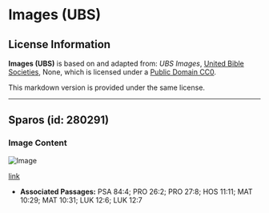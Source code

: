# Images (UBS)

## License Information

**Images (UBS)** is based on and adapted from: _UBS Images_, [United Bible Societies](https://unitedbiblesocieties.org/), None, which is licensed under a [Public Domain CC0](https://creativecommons.org/public-domain/cc0/).

This markdown version is provided under the same license.



--------------------------------

## Sparos (id: 280291)

### Image Content

![Image](https://cdn.aquifer.bible/aquifer-content/resources/Media/WEB-0826_sparrows.jpg)

[link](https://cdn.aquifer.bible/aquifer-content/resources/Media/WEB-0826_sparrows.jpg)

* **Associated Passages:** PSA 84:4; PRO 26:2; PRO 27:8; HOS 11:11; MAT 10:29; MAT 10:31; LUK 12:6; LUK 12:7

